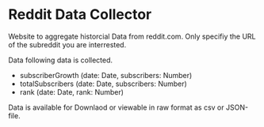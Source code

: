 # Reddit Data Collector
Website to aggregate historcial Data from reddit.com. Only specifiy the URL of the subreddit you are interrested.

Data following data is collected.
* subscriberGrowth (date: Date, subscribers: Number)
* totalSubscribers (date: Date, subscribers: Number)
* rank             (date: Date, rank: Number)
    
Data is available for Downlaod or viewable in raw format as csv or JSON-file. 
